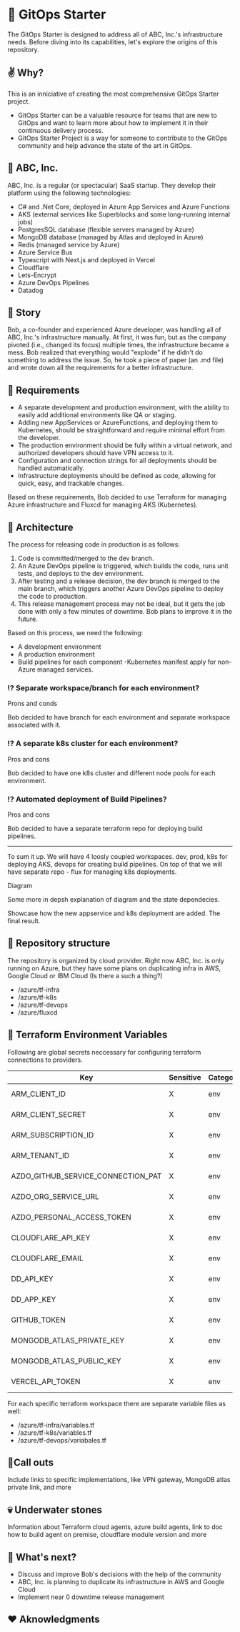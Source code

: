 # :wrench: GitOps Starter

The GitOps Starter is designed to address all of ABC, Inc.'s infrastructure needs. Before diving into its capabilities, let's explore the origins of this repository.

## :v: Why?

This is an inniciative of creating the most comprehensive GitOps Starter project.

- GitOps Starter can be a valuable resource for teams that are new to GitOps and want to learn more about how to implement it in their continuous delivery process.
- GitOps Starter Project is a way for someone to contribute to the GitOps community and help advance the state of the art in GitOps.

## :office: ABC, Inc.

ABC, Inc. is a regular (or spectacular) SaaS startup. They develop their platform using the following technologies:

- C# and .Net Core, deployed in Azure App Services and Azure Functions
- AKS (external services like Superblocks and some long-running internal jobs)
- PostgresSQL database (flexible servers managed by Azure)
- MongoDB database (managed by Atlas and deployed in Azure)
- Redis (managed service by Azure)
- Azure Service Bus
- Typescript with Next.js and deployed in Vercel
- Cloudflare
- Lets-Encrypt
- Azure DevOps Pipelines
- Datadog

## :newspaper: Story

Bob, a co-founder and experienced Azure developer, was handling all of ABC, Inc.'s infrastructure manually. At first, it was fun, but as the company pivoted (i.e., changed its focus) multiple times, the infrastructure became a mess. Bob realized that everything would "explode" if he didn't do something to address the issue. So, he took a piece of paper (an .md file) and wrote down all the requirements for a better infrastructure.

## :rocket: Requirements

- A separate development and production environment, with the ability to easily add additional environments like QA or staging.
- Adding new AppServices or AzureFunctions, and deploying them to Kubernetes, should be straightforward and require minimal effort from the developer.
- The production environment should be fully within a virtual network, and authorized developers should have VPN access to it.
- Configuration and connection strings for all deployments should be handled automatically.
- Infrastructure deployments should be defined as code, allowing for quick, easy, and trackable changes.

Based on these requirements, Bob decided to use Terraform for managing Azure infrastructure and Fluxcd for managing AKS (Kubernetes).

## :crystal_ball: Architecture

The process for releasing code in production is as follows:

1. Code is committed/merged to the dev branch.
2. An Azure DevOps pipeline is triggered, which builds the code, runs unit tests, and deploys to the dev environment.
3. After testing and a release decision, the dev branch is merged to the main branch, which triggers another Azure DevOps pipeline to deploy the code to production.
4. This release management process may not be ideal, but it gets the job done with only a few minutes of downtime. Bob plans to improve it in the future.

Based on this process, we need the following:

- A development environment
- A production environment
- Build pipelines for each component
-Kubernetes manifest apply for non-Azure managed services.

### :interrobang: Separate workspace/branch for each environment?
Prons and conds

Bob decided to have branch for each environment and separate workspace associated with it.

### :interrobang: A separate k8s cluster for each environment?
Pros and cons

Bob decided to have one k8s cluster and different node pools for each environment.

### :interrobang: Automated deployment of Build Pipelines?
Pros and cons

Bob decided to have a separate terraform repo for deploying build pipelines.

***

To sum it up. We will have 4 loosly coupled workspaces. dev, prod, k8s for deploying AKS, devops for creating build pipelines. On top of that we will have separate repo - flux for managing k8s deployments.

Diagram

Some more in depsh explanation of diagram and the state dependecies.

Showcase how the new appservice and k8s deployment are added. The final result.

## :blue_book: Repository structure

The repository is organized by cloud provider. Right now ABC, Inc. is only running on Azure, but they have some plans on duplicating infra in AWS, Google Cloud or IBM Cloud (Is there a such a thing?)

- /azure/tf-infra
- /azure/tf-k8s
- /azure/tf-devops
- /azure/fluxcd

## :file_folder: Terraform Environment Variables

Following are global secrets neccessary for configuring terraform connections to providers.

| Key  | Sensitive | Category | Description
| ----------------------------------- | ----- | ------- | ----------------------------------- |
| ARM_CLIENT_ID | X | env | key description |
| ARM_CLIENT_SECRET | X | env | key description |
| ARM_SUBSCRIPTION_ID | X | env | key description |
| ARM_TENANT_ID | X | env | key description |
| AZDO_GITHUB_SERVICE_CONNECTION_PAT | X | env | key description |
| AZDO_ORG_SERVICE_URL | X | env | key description |
| AZDO_PERSONAL_ACCESS_TOKEN | X | env | key description |
| CLOUDFLARE_API_KEY | X | env | key description |
| CLOUDFLARE_EMAIL | X | env | key description |
| DD_API_KEY | X | env | key description |
| DD_APP_KEY | X | env | key description |
| GITHUB_TOKEN | X | env | key description |
| MONGODB_ATLAS_PRIVATE_KEY | X | env | key description |
| MONGODB_ATLAS_PUBLIC_KEY | X | env | key description |
| VERCEL_API_TOKEN | X | env | key description |

For each specific terraform workspace there are separate variable files as well:
- /azure/tf-infra/variables.tf
- /azure/tf-k8s/variables.tf
- /azure/tf-devops/variabales.tf

## :pushpin:Call outs

Include links to specific implementations, like VPN gateway, MongoDB atlas private link, and more

## :skull: Underwater stones

Information about Terraform cloud agents, azure build agents, link to doc how to build agent on premise, cloudflare module version and more

## :rocket: What's next?
- Discuss and improve Bob's decisions with the help of the community
- ABC, Inc. is planning to duplicate its infrastructure in AWS and Google Cloud
- Implement near 0 downtime release management


## :hearts: Aknowledgments
